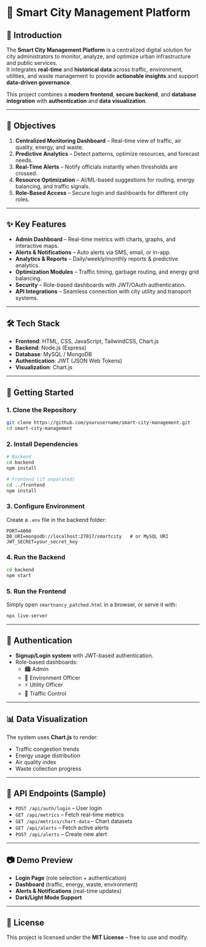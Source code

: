 # 🌆 Smart City Management Platform

## 📖 Introduction
The **Smart City Management Platform** is a centralized digital solution for city administrators to monitor, analyze, and optimize urban infrastructure and public services.  
It integrates **real-time** and **historical data** across traffic, environment, utilities, and waste management to provide **actionable insights** and support **data-driven governance**.

This project combines a **modern frontend**, **secure backend**, and **database integration** with **authentication** and **data visualization**.

---

## 🎯 Objectives
1. **Centralized Monitoring Dashboard** – Real-time view of traffic, air quality, energy, and waste.  
2. **Predictive Analytics** – Detect patterns, optimize resources, and forecast needs.  
3. **Real-Time Alerts** – Notify officials instantly when thresholds are crossed.  
4. **Resource Optimization** – AI/ML-based suggestions for routing, energy balancing, and traffic signals.  
5. **Role-Based Access** – Secure login and dashboards for different city roles.  

---

## ✨ Key Features
- **Admin Dashboard** – Real-time metrics with charts, graphs, and interactive maps.  
- **Alerts & Notifications** – Auto alerts via SMS, email, or in-app.  
- **Analytics & Reports** – Daily/weekly/monthly reports & predictive analytics.  
- **Optimization Modules** – Traffic timing, garbage routing, and energy grid balancing.  
- **Security** – Role-based dashboards with JWT/OAuth authentication.  
- **API Integrations** – Seamless connection with city utility and transport systems.  

---

## 🛠️ Tech Stack
- **Frontend**: HTML, CSS, JavaScript, TailwindCSS, Chart.js  
- **Backend**: Node.js (Express)  
- **Database**: MySQL / MongoDB  
- **Authentication**: JWT (JSON Web Tokens)  
- **Visualization**: Chart.js  

---

## 🚀 Getting Started

### 1. Clone the Repository
```bash
git clone https://github.com/yourusername/smart-city-management.git
cd smart-city-management
```

### 2. Install Dependencies
```bash
# Backend
cd backend
npm install

# Frontend (if separated)
cd ../frontend
npm install
```

### 3. Configure Environment
Create a `.env` file in the backend folder:
```env
PORT=4000
DB_URI=mongodb://localhost:27017/smartcity   # or MySQL URI
JWT_SECRET=your_secret_key
```

### 4. Run the Backend
```bash
cd backend
npm start
```

### 5. Run the Frontend
Simply open `smartnancy_patched.html` in a browser, or serve it with:
```bash
npx live-server
```

---

## 🔐 Authentication
- **Signup/Login system** with JWT-based authentication.  
- Role-based dashboards:  
  - 🏙️ Admin  
  - 🌿 Environment Officer  
  - ⚡ Utility Officer  
  - 🚦 Traffic Control  

---

## 📊 Data Visualization
The system uses **Chart.js** to render:  
- Traffic congestion trends  
- Energy usage distribution  
- Air quality index  
- Waste collection progress  

---

## 📡 API Endpoints (Sample)
- `POST /api/auth/login` – User login  
- `GET /api/metrics` – Fetch real-time metrics  
- `GET /api/metrics/chart-data` – Chart datasets  
- `GET /api/alerts` – Fetch active alerts  
- `POST /api/alerts` – Create new alert  


---


## 📷 Demo Preview
- **Login Page** (role selection + authentication)  
- **Dashboard** (traffic, energy, waste, environment)  
- **Alerts & Notifications** (real-time updates)  
- **Dark/Light Mode Support**  

---

## 📄 License
This project is licensed under the **MIT License** – free to use and modify.
